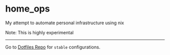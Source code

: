 # home_ops

My attempt to automate personal infrastructure using nix


Note: This is highly experimental

---

Go to [Dotfiles Repo](https://github.com/aaqaishtyaq/dotfiles) for `stable` configurations.
